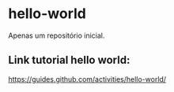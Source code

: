 # hello-world
Apenas um repositório inicial.  

## Link tutorial hello world:  
https://guides.github.com/activities/hello-world/
